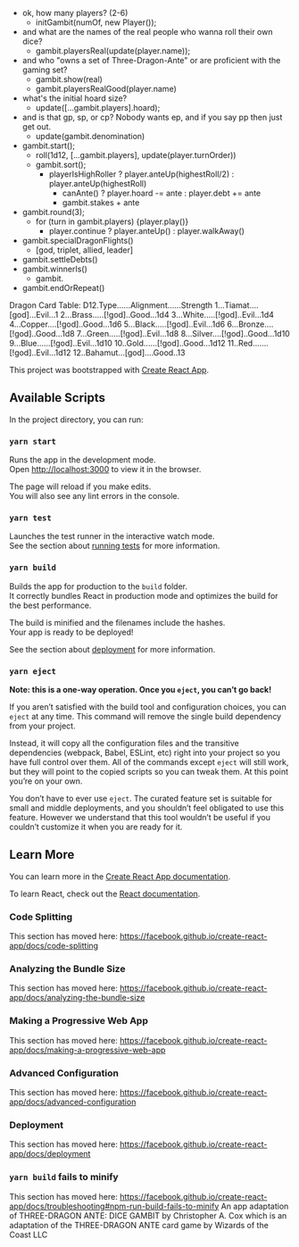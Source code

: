 - ok, how many players? (2-6)
  - initGambit(numOf, new Player());
- and what are the names of the real people who wanna roll their own dice?
  - gambit.playersReal(update(player.name));
- and who "owns a set of Three-Dragon-Ante" or are proficient with the gaming set?
  - gambit.show(real)
  - gambit.playersRealGood(player.name)
- what's the initial hoard size?
  - update([...gambit.players].hoard);
- and is that gp, sp, or cp? Nobody wants ep, and if you say pp then just get out.
  - update(gambit.denomination)
- gambit.start();
  - roll(1d12, [...gambit.players], update(player.turnOrder))
  - gambit.sort();
    - playerIsHighRoller ? player.anteUp(highestRoll/2) : player.anteUp(highestRoll)
      - canAnte() ? player.hoard -= ante : player.debt += ante
      - gambit.stakes + ante
- gambit.round(3);
  - for (turn in gambit.players) {player.play()}
    - player.continue ? player.anteUp() : player.walkAway()
- gambit.specialDragonFlights()
  - [god, triplet, allied, leader]
- gambit.settleDebts()
- gambit.winnerIs()
  - gambit.
- gambit.endOrRepeat()

Dragon Card Table:
D12.Type......Alignment......Strength
1...Tiamat....[god]...Evil...1
2...Brass.....[!god]..Good...1d4
3...White.....[!god]..Evil...1d4
4...Copper....[!god]..Good...1d6
5...Black.....[!god]..Evil...1d6
6...Bronze....[!god]..Good...1d8
7...Green.....[!god]..Evil...1d8
8...Silver....[!god]..Good...1d10
9...Blue......[!god]..Evil...1d10
10..Gold......[!god]..Good...1d12
11..Red.......[!god]..Evil...1d12
12..Bahamut...[god]....Good..13

This project was bootstrapped with [Create React App](https://github.com/facebook/create-react-app).

## Available Scripts

In the project directory, you can run:

### `yarn start`

Runs the app in the development mode.<br />
Open [http://localhost:3000](http://localhost:3000) to view it in the browser.

The page will reload if you make edits.<br />
You will also see any lint errors in the console.

### `yarn test`

Launches the test runner in the interactive watch mode.<br />
See the section about [running tests](https://facebook.github.io/create-react-app/docs/running-tests) for more information.

### `yarn build`

Builds the app for production to the `build` folder.<br />
It correctly bundles React in production mode and optimizes the build for the best performance.

The build is minified and the filenames include the hashes.<br />
Your app is ready to be deployed!

See the section about [deployment](https://facebook.github.io/create-react-app/docs/deployment) for more information.

### `yarn eject`

**Note: this is a one-way operation. Once you `eject`, you can’t go back!**

If you aren’t satisfied with the build tool and configuration choices, you can `eject` at any time. This command will remove the single build dependency from your project.

Instead, it will copy all the configuration files and the transitive dependencies (webpack, Babel, ESLint, etc) right into your project so you have full control over them. All of the commands except `eject` will still work, but they will point to the copied scripts so you can tweak them. At this point you’re on your own.

You don’t have to ever use `eject`. The curated feature set is suitable for small and middle deployments, and you shouldn’t feel obligated to use this feature. However we understand that this tool wouldn’t be useful if you couldn’t customize it when you are ready for it.

## Learn More

You can learn more in the [Create React App documentation](https://facebook.github.io/create-react-app/docs/getting-started).

To learn React, check out the [React documentation](https://reactjs.org/).

### Code Splitting

This section has moved here: https://facebook.github.io/create-react-app/docs/code-splitting

### Analyzing the Bundle Size

This section has moved here: https://facebook.github.io/create-react-app/docs/analyzing-the-bundle-size

### Making a Progressive Web App

This section has moved here: https://facebook.github.io/create-react-app/docs/making-a-progressive-web-app

### Advanced Configuration

This section has moved here: https://facebook.github.io/create-react-app/docs/advanced-configuration

### Deployment

This section has moved here: https://facebook.github.io/create-react-app/docs/deployment

### `yarn build` fails to minify

This section has moved here: https://facebook.github.io/create-react-app/docs/troubleshooting#npm-run-build-fails-to-minify
An app adaptation of THREE-DRAGON ANTE: DICE GAMBIT by Christopher A. Cox which is an adaptation of the THREE-DRAGON ANTE card game by Wizards of the Coast LLC

